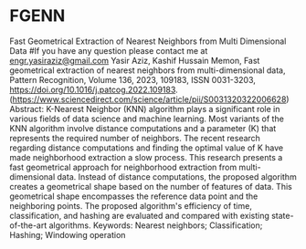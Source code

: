 # FGENN
Fast Geometrical Extraction of Nearest Neighbors from Multi Dimensional Data
#If you have any question please contact me at engr.yasiraziz@gmail.com 
Yasir Aziz, Kashif Hussain Memon,
Fast geometrical extraction of nearest neighbors from multi-dimensional data,
Pattern Recognition,
Volume 136,
2023,
109183,
ISSN 0031-3203,
https://doi.org/10.1016/j.patcog.2022.109183.
(https://www.sciencedirect.com/science/article/pii/S0031320322006628)
Abstract: K-Nearest Neighbor (KNN) algorithm plays a significant role in various fields of data science and machine learning. Most variants of the KNN algorithm involve distance computations and a parameter (K) that represents the required number of neighbors. The recent research regarding distance computations and finding the optimal value of K have made neighborhood extraction a slow process. This research presents a fast geometrical approach for neighborhood extraction from multi-dimensional data. Instead of distance computations, the proposed algorithm creates a geometrical shape based on the number of features of data. This geometrical shape encompasses the reference data point and the neighboring points. The proposed algorithm's efficiency of time, classification, and hashing are evaluated and compared with existing state-of-the-art algorithms.
Keywords: Nearest neighbors; Classification; Hashing; Windowing operation

